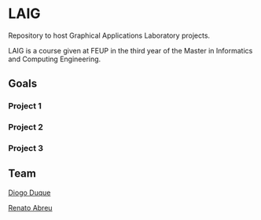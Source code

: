 # LAIG
Repository to host Graphical Applications Laboratory projects.

LAIG is a course given at FEUP in the third year of the Master in Informatics and Computing Engineering.
 
## Goals

### Project 1

### Project 2

### Project 3

## Team 
[Diogo Duque](https://github.com/DiogoDuque)

[Renato Abreu](https://github.com/renatoabreu11)
